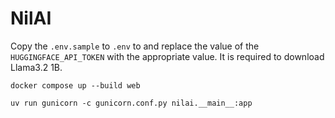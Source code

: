 # NilAI

Copy the `.env.sample` to `.env` to and replace the value of the `HUGGINGFACE_API_TOKEN` with the appropriate value. It is required to download Llama3.2 1B.

```shell
docker compose up --build web
```

```
uv run gunicorn -c gunicorn.conf.py nilai.__main__:app
```